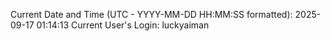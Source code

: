 Current Date and Time (UTC - YYYY-MM-DD HH:MM:SS formatted): 2025-09-17 01:14:13
Current User's Login: luckyaiman
